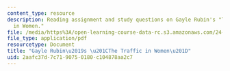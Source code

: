 ```yaml
---
content_type: resource
description: Reading assignment and study questions on Gayle Rubin's "The Traffic
  in Women."
file: /media/https%3A/open-learning-course-data-rc.s3.amazonaws.com/24-201-topics-in-the-history-of-philosophy-justice-political-economy-spring-2016/2aafc37d7c7190750180c104878aa2c7_MIT24_201S16_Gayle_Notes.pdf
file_type: application/pdf
resourcetype: Document
title: "Gayle Rubin\u2019s \u201CThe Traffic in Women\u201D"
uid: 2aafc37d-7c71-9075-0180-c104878aa2c7
---
```

